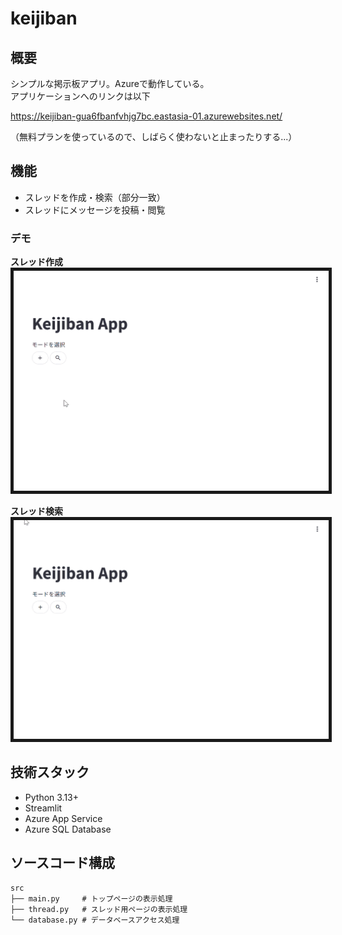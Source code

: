 # keijiban

## 概要

シンプルな掲示板アプリ。Azureで動作している。  
アプリケーションへのリンクは以下  

https://keijiban-gua6fbanfvhjg7bc.eastasia-01.azurewebsites.net/

（無料プランを使っているので、しばらく使わないと止まったりする...）


## 機能

- スレッドを作成・検索（部分一致）
- スレッドにメッセージを投稿・閲覧

### デモ


**スレッド作成**  
<img src="demo/thread_create.gif" width="800" border=5>  

**スレッド検索**  
<img src="demo/thread_search.gif" width="800" border=5>  



## 技術スタック

- Python 3.13+
- Streamlit
- Azure App Service
- Azure SQL Database

## ソースコード構成

```
src
├── main.py     # トップページの表示処理
├── thread.py   # スレッド用ページの表示処理
└── database.py # データベースアクセス処理
```

